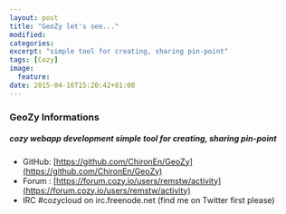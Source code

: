 ```yaml
---
layout: post
title: "GeoZy let's see..."
modified:
categories:
excerpt: "simple tool for creating, sharing pin-point"
tags: [Cozy]
image:
  feature:
date: 2015-04-16T15:20:42+01:00
---
```


### GeoZy Informations

##### cozy webapp development simple tool for creating, sharing pin-point  
  
* GitHub: [https://github.com/ChironEn/GeoZy](https://github.com/ChironEn/GeoZy)  
* Forum : [https://forum.cozy.io/users/remstw/activity](https://forum.cozy.io/users/remstw/activity)  
* IRC #cozycloud on irc.freenode.net (find me on Twitter first please)  


